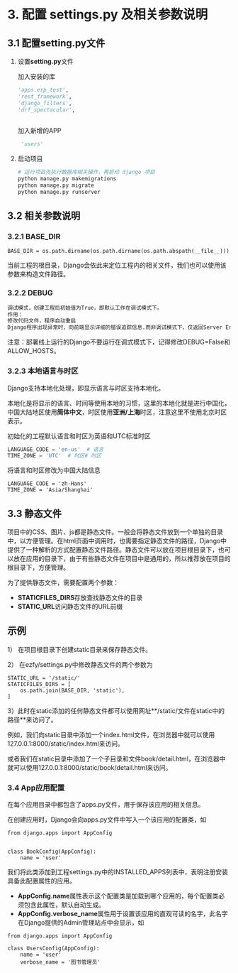 # 3. 配置 settings.py 及相关参数说明

## 3.1 配置setting.py文件

1. 设置**setting.py**文件

   加入安装的库

   ```python
   'apps.erp_test',
   'rest_framework',
   'django_filters',
   'drf_spectacular',
      
   ```

   加入新增的APP

   ```python
    'users'
   ```

2. 启动项目

   ```python
   # 运行项目先执行数据库相关操作，再启动 django 项目
   python manage.py makemigrations
   python manage.py migrate
   python manage.py runserver
   ```

## 3.2 相关参数说明

### 3.2.1 BASE_DIR

```
BASE_DIR = os.path.dirname(os.path.dirname(os.path.abspath(__file__)))
```

 当前工程的根目录，Django会依此来定位工程内的相关文件，我们也可以使用该参数来构造文件路径。

### 3.2.2 DEBUG

```python
调试模式，创建工程后初始值为True，即默认工作在调试模式下。
作用：
修改代码文件，程序自动重启
Django程序出现异常时，向前端显示详细的错误追踪信息.而非调试模式下，仅返回Server Error (500)
```

注意：部署线上运行的Django不要运行在调式模式下，记得修改DEBUG=False和ALLOW_HOSTS。

### 3.2.3 本地语言与时区

Django支持本地化处理，即显示语言与时区支持本地化。

本地化是将显示的语言、时间等使用本地的习惯，这里的本地化就是进行中国化，中国大陆地区使用**简体中文**，时区使用**亚洲/上海**时区，注意这里不使用北京时区表示。

初始化的工程默认语言和时区为英语和UTC标准时区

```python
LANGUAGE_CODE = 'en-us'  # 语言
TIME_ZONE = 'UTC'  # 时区# 时区
```

将语言和时区修改为中国大陆信息

```
LANGUAGE_CODE = 'zh-Hans'
TIME_ZONE = 'Asia/Shanghai'
```

## 3.3 静态文件

项目中的CSS、图片、js都是静态文件。一般会将静态文件放到一个单独的目录中，以方便管理。在html页面中调用时，也需要指定静态文件的路径，Django中提供了一种解析的方式配置静态文件路径。静态文件可以放在项目根目录下，也可以放在应用的目录下，由于有些静态文件在项目中是通用的，所以推荐放在项目的根目录下，方便管理。

为了提供静态文件，需要配置两个参数：

- **STATICFILES_DIRS**存放查找静态文件的目录
- **STATIC_URL**访问静态文件的URL前缀

## 示例

1） 在项目根目录下创建static目录来保存静态文件。

2） 在ezfy/settings.py中修改静态文件的两个参数为

```
STATIC_URL = '/static/'
STATICFILES_DIRS = [
    os.path.join(BASE_DIR, 'static'),
]
```

3）此时在static添加的任何静态文件都可以使用网址**/static/文件在static中的路径**来访问了。

例如，我们向static目录中添加一个index.html文件，在浏览器中就可以使用127.0.0.1:8000/static/index.html来访问。

或者我们在static目录中添加了一个子目录和文件book/detail.html，在浏览器中就可以使用127.0.0.1:8000/static/book/detail.html来访问。

### 3.4 App应用配置

在每个应用目录中都包含了apps.py文件，用于保存该应用的相关信息。

在创建应用时，Django会向apps.py文件中写入一个该应用的配置类，如

```
from django.apps import AppConfig


class BookConfig(AppConfig):
    name = 'user'
```

我们将此类添加到工程settings.py中的INSTALLED_APPS列表中，表明注册安装具备此配置属性的应用。

- **AppConfig.name**属性表示这个配置类是加载到哪个应用的，每个配置类必须包含此属性，默认自动生成。
- **AppConfig.verbose_name**属性用于设置该应用的直观可读的名字，此名字在Django提供的Admin管理站点中会显示，如

```
from django.apps import AppConfig

class UsersConfig(AppConfig):
    name = 'user'
    verbose_name = '图书管理员'
```


